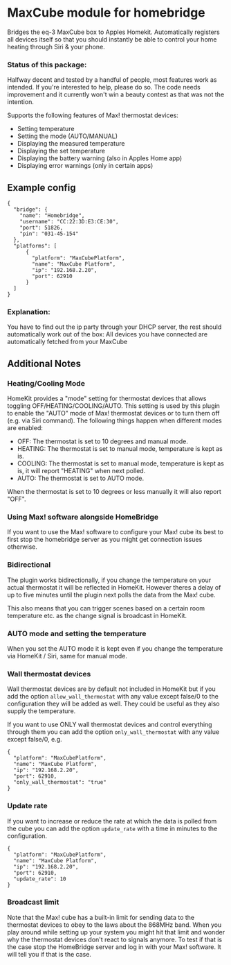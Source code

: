 # MaxCube module for homebridge
Bridges the eq-3 MaxCube box to Apples Homekit.
Automatically registers all devices itself so that you should instantly be able to control your home heating through Siri & your phone.

### Status of this package:
Halfway decent and tested by a handful of people, most features work as intended.
If you're interested to help, please do so. The code needs improvement and it currently won't win a beauty contest as that was not the intention.

Supports the following features of Max! thermostat devices:
 - Setting temperature
 - Setting the mode (AUTO/MANUAL)
 - Displaying the measured temperature
 - Displaying the set temperature
 - Displaying the battery warning (also in Apples Home app)
 - Displaying error warnings (only in certain apps)

## Example config
```
{
  "bridge": {
    "name": "Homebridge",
    "username": "CC:22:3D:E3:CE:30",
    "port": 51826,
    "pin": "031-45-154"
  },
  "platforms": [
      {
        "platform": "MaxCubePlatform",
        "name": "MaxCube Platform",
        "ip": "192.168.2.20",
        "port": 62910
      }
  ]
}
```
### Explanation:
You have to find out the ip party through your DHCP server, the rest should automatically work out of the box:
All devices you have connected are automatically fetched from your MaxCube

## Additional Notes

### Heating/Cooling Mode
HomeKit provides a "mode" setting for thermostat devices that allows toggling OFF/HEATING/COOLING/AUTO. This setting is used by this plugin to enable the "AUTO" mode of Max! thermostat devices or to turn them off (e.g. via Siri command). The following things happen when different modes are enabled:

 - OFF: The thermostat is set to 10 degrees and manual mode.
 - HEATING: The thermostat is set to manual mode, temperature is kept as is.
 - COOLING: The thermostat is set to manual mode, temperature is kept as is, it will report "HEATING" when next polled.
 - AUTO: The thermostat is set to AUTO mode.

When the thermostat is set to 10 degrees or less manually it will also report "OFF".

### Using Max! software alongside HomeBridge
If you want to use the Max! software to configure your Max! cube its best to first stop the homebridge server as you might get connection issues otherwise.

### Bidirectional
The plugin works bidirectionally, if you change the temperature on your actual thermostat it will be reflected in HomeKit. However theres a delay of up to five minutes until the plugin next polls the data from the Max! cube.

This also means that you can trigger scenes based on a certain room temperature etc. as the change signal is broadcast in HomeKit.

### AUTO mode and setting the temperature
When you set the AUTO mode it is kept even if you change the temperature via HomeKit / Siri, same for manual mode.

### Wall thermostat devices
Wall thermostat devices are by default not included in HomeKit but if you add the option `allow_wall_thermostat` with any value except false/0 to the configuration they will be added as well. They could be useful as they also supply the temperature.

If you want to use ONLY wall thermostat devices and control everything through them you can add the option `only_wall_thermostat` with any value except false/0, e.g.

```
{
  "platform": "MaxCubePlatform",
  "name": "MaxCube Platform",
  "ip": "192.168.2.20",
  "port": 62910,
  "only_wall_thermostat": "true"
}
```

### Update rate
If you want to increase or reduce the rate at which the data is polled from the cube you can add the option `update_rate` with a time in minutes to the configuration.
```
{
  "platform": "MaxCubePlatform",
  "name": "MaxCube Platform",
  "ip": "192.168.2.20",
  "port": 62910,
  "update_rate": 10
}
```

### Broadcast limit
Note that the Max! cube has a built-in limit for sending data to the thermostat devices to obey to the laws about the 868MHz band. When you play around while setting up your system you might hit that limit and wonder why the thermostat devices don't react to signals anymore. To test if that is the case stop the HomeBridge server and log in with your Max! software. It will tell you if that is the case.
